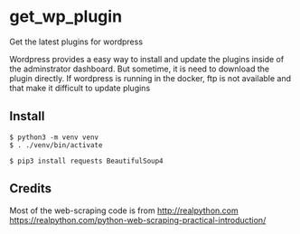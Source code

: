 # get_wp_plugin

Get the latest plugins for wordpress

Wordpress provides a easy way to install and update the plugins inside of the adminstrator dashboard.
But sometime, it is need to download the plugin directly.
If wordpress is running in the docker, ftp is not available and that make it difficult to update plugins 

## Install  

    $ python3 -m venv venv
    $ . ./venv/bin/activate

    $ pip3 install requests BeautifulSoup4

## Credits

Most of the web-scraping code is from http://realpython.com
https://realpython.com/python-web-scraping-practical-introduction/

